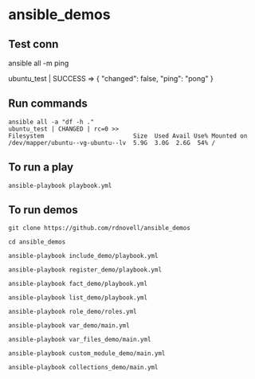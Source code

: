 # ansible_demos

## Test conn

ansible all -m ping

ubuntu_test | SUCCESS => {
    "changed": false,
    "ping": "pong"
}

## Run commands

```console
ansible all -a "df -h ."
ubuntu_test | CHANGED | rc=0 >>
Filesystem                         Size  Used Avail Use% Mounted on
/dev/mapper/ubuntu--vg-ubuntu--lv  5.9G  3.0G  2.6G  54% /
```

## To run a play

```console
ansible-playbook playbook.yml
```

## To run demos

```console
git clone https://github.com/rdnovell/ansible_demos 

cd ansible_demos

ansible-playbook include_demo/playbook.yml

ansible-playbook register_demo/playbook.yml

ansible-playbook fact_demo/playbook.yml

ansible-playbook list_demo/playbook.yml

ansible-playbook role_demo/roles.yml

ansible-playbook var_demo/main.yml

ansible-playbook var_files_demo/main.yml

ansible-playbook custom_module_demo/main.yml

ansible-playbook collections_demo/main.yml
```

